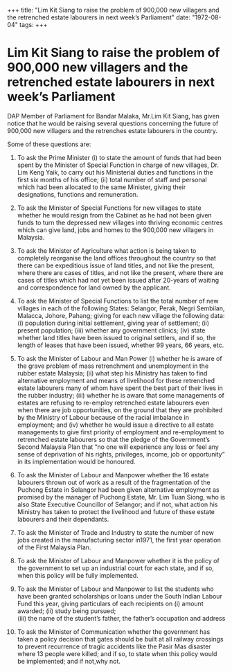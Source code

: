 +++ 
title: "Lim Kit Siang to raise the problem of 900,000 new villagers and the retrenched estate labourers in next week’s Parliament"
date: "1972-08-04"
tags:
+++

# Lim Kit Siang to raise the problem of 900,000 new villagers and the retrenched estate labourers in next week’s Parliament

DAP Member of Parliament for Bandar Malaka, Mr.Lim Kit Siang, has given notice that he would be raising several questions concerning the future of 900,000 new villagers and the retrenches estate labourers in the country.

Some of these questions are:</u>

1.	To ask the Prime Minister 
(i)	to state the amount of funds that had been spent by the Minister of Special Function in charge of new villages, Dr. Lim Keng Yaik, to carry out his Ministerial duties and functions in the first six months of his office; 
(ii)	total number of staff and personal which had been allocated to the same Minister, giving their designations, functions and remuneration.

2.	To ask the Minister of Special Functions for new villages to state whether he would resign from the Cabinet as he had not been given funds to turn the depressed new villages into thriving economic centres which can give land, jobs and homes to the 900,000 new villagers in Malaysia.

3.	To ask the Minister of Agriculture what action is being taken to completely reorganise the land offices throughout the country so that there can be expeditious issue of land titles, and not like the present, where there are cases of titles, and not like the present, where there are cases of titles which had not yet been issued after 20-years of waiting and correspondence for land owned by the applicant. 

4.	To ask the Minister of  Special Functions to list the total number of new villages in each of the following States: Selangor, Perak, Negri Sembilan, Malacca, Johore, Pahang; giving for each new village the following data: 
(i)	population during initial settlement, giving year of settlement; 
(ii)	present population; 
(iii)	whether any government clinics; 
(iv)	state whether land titles have been issued to original settlers, and if so, the length of leases that have been issued, whether 99 years, 66 years, etc.

5.	To ask the Minister of Labour and Man Power 
(i)	whether he is aware of  the grave problem of mass retrenchment and unemployment in the rubber estate Malaysia;
(ii)	what step his Ministry has taken to find alternative employment and means of livelihood for these retrenched estate labourers many of whom have spent the best part of their lives in the rubber industry;
(iii)	whether he is aware that some managements of estates are refusing to re-employ retrenched estate labourers even when there are job opportunities, on the ground that they are prohibited by the Ministry of Labour because of the racial imbalance in employment; and 
(iv)	whether he would issue a directive to all estate managements to give first priority of employment and re-employment to retrenched estate labourers so that the pledge of the Government’s Second Malaysia Plan that “no one will experience any loss or feel any sense of deprivation of his rights, privileges, income, job or opportunity” in its implementation would be honoured.

6.	To ask the Minister of Labour and Manpower whether the 16 estate labourers thrown out of work as a result of the fragmentation of the Puchong Estate in Selangor had been given alternative employment as promised by the manager of Puchong Estate, Mr. Lim Tuan Siong, who is also State Executive Councillor of Selangor; and if not, what action his Ministry has taken to protect the livelihood and future of these estate labourers and their dependants.

7.	To ask the Minister of Trade and Industry to state the number of new jobs created in the manufacturing sector in1971, the first year operation of the First Malaysia Plan.

8.	To ask the Minister of Labour and Manpower whether it is the policy of the government to set up an industrial court for each state, and if so, when this policy will be fully implemented.

9.	To ask the Minister of Labour and Manpower to list the students who have been granted scholarships or loans under the South Indian Labour Fund this year, giving particulars of each recipients on 
(i)	amount awarded; 
(ii)	study being pursued;  
(iii)	the name of the student’s father, the father’s occupation and address

10.	To ask the Minister of Communication whether the government has taken a policy decision that gates should be built at all railway crossings to prevent recurrence of tragic accidents like the Pasir Mas disaster where 13 people were killed; and if so, to state when this policy would be implemented; and if not,why not.
 
